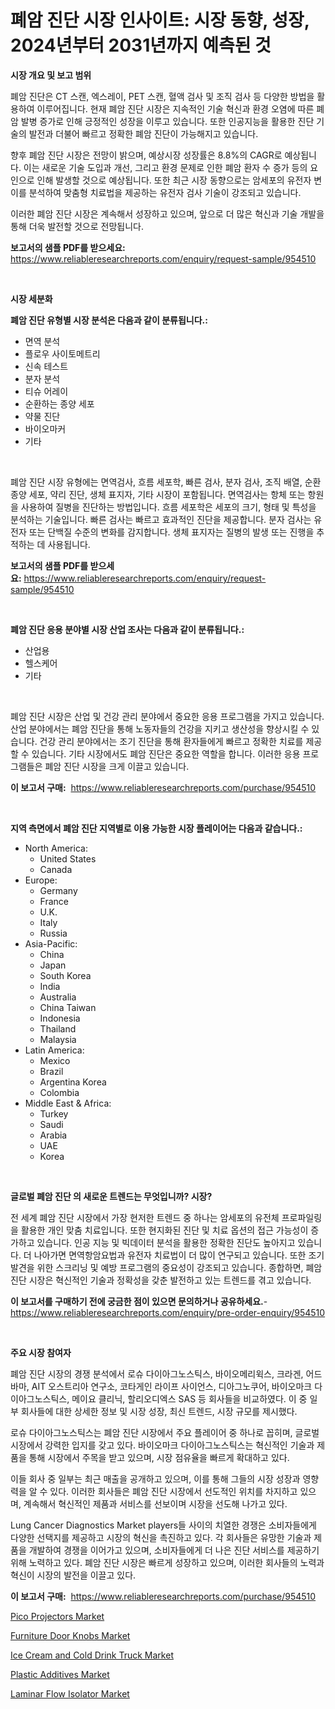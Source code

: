 <p><h1>폐암 진단 시장 인사이트: 시장 동향, 성장, 2024년부터 2031년까지 예측된 것</h1></p><p><strong>시장 개요 및 보고 범위</strong></p>
<p><p>폐암 진단은 CT 스캔, 엑스레이, PET 스캔, 혈액 검사 및 조직 검사 등 다양한 방법을 활용하여 이루어집니다. 현재 폐암 진단 시장은 지속적인 기술 혁신과 환경 오염에 따른 폐암 발병 증가로 인해 긍정적인 성장을 이루고 있습니다. 또한 인공지능을 활용한 진단 기술의 발전과 더불어 빠르고 정확한 폐암 진단이 가능해지고 있습니다.</p><p>향후 폐암 진단 시장은 전망이 밝으며, 예상시장 성장률은 8.8%의 CAGR로 예상됩니다. 이는 새로운 기술 도입과 개선, 그리고 환경 문제로 인한 폐암 환자 수 증가 등의 요인으로 인해 발생할 것으로 예상됩니다. 또한 최근 시장 동향으로는 암세포의 유전자 변이를 분석하여 맞춤형 치료법을 제공하는 유전자 검사 기술이 강조되고 있습니다.</p><p>이러한 폐암 진단 시장은 계속해서 성장하고 있으며, 앞으로 더 많은 혁신과 기술 개발을 통해 더욱 발전할 것으로 전망됩니다.</p></p>
<p><strong>보고서의 샘플 PDF를 받으세요:</strong> <a href="https://www.reliableresearchreports.com/enquiry/request-sample/954510">https://www.reliableresearchreports.com/enquiry/request-sample/954510</a></p>
<p>&nbsp;</p>
<p><strong>시장 세분화</strong></p>
<p><strong>폐암 진단 유형별 시장 분석은 다음과 같이 분류됩니다.:</strong></p>
<p><ul><li>면역 분석</li><li>플로우 사이토메트리</li><li>신속 테스트</li><li>분자 분석</li><li>티슈 어레이</li><li>순환하는 종양 세포</li><li>약물 진단</li><li>바이오마커</li><li>기타</li></ul></p>
<p>&nbsp;</p>
<p><p>폐암 진단 시장 유형에는 면역검사, 흐름 세포학, 빠른 검사, 분자 검사, 조직 배열, 순환 종양 세포, 약리 진단, 생체 표지자, 기타 시장이 포함됩니다. 면역검사는 항체 또는 항원을 사용하여 질병을 진단하는 방법입니다. 흐름 세포학은 세포의 크기, 형태 및 특성을 분석하는 기술입니다. 빠른 검사는 빠르고 효과적인 진단을 제공합니다. 분자 검사는 유전자 또는 단백질 수준의 변화를 감지합니다. 생체 표지자는 질병의 발생 또는 진행을 추적하는 데 사용됩니다.</p></p>
<p><strong>보고서의 샘플 PDF를 받으세요:</strong>&nbsp;<a href="https://www.reliableresearchreports.com/enquiry/request-sample/954510">https://www.reliableresearchreports.com/enquiry/request-sample/954510</a></p>
<p>&nbsp;</p>
<p><strong> 폐암 진단 응용 분야별 시장 산업 조사는 다음과 같이 분류됩니다.:</strong></p>
<p><ul><li>산업용</li><li>헬스케어</li><li>기타</li></ul></p>
<p>&nbsp;</p>
<p><p>폐암 진단 시장은 산업 및 건강 관리 분야에서 중요한 응용 프로그램을 가지고 있습니다. 산업 분야에서는 폐암 진단을 통해 노동자들의 건강을 지키고 생산성을 향상시킬 수 있습니다. 건강 관리 분야에서는 조기 진단을 통해 환자들에게 빠르고 정확한 치료를 제공할 수 있습니다. 기타 시장에서도 폐암 진단은 중요한 역할을 합니다. 이러한 응용 프로그램들은 폐암 진단 시장을 크게 이끌고 있습니다.</p></p>
<p><strong>이 보고서 구매:</strong>&nbsp; <a href="https://www.reliableresearchreports.com/purchase/954510">https://www.reliableresearchreports.com/purchase/954510</a></p>
<p>&nbsp;</p>
<p><strong>지역 측면에서 폐암 진단 지역별로 이용 가능한 시장 플레이어는 다음과 같습니다.:</strong></p>
<p><ul>
    <li>
        North America:
        <ul>
            <li>United States</li>
            <li>Canada</li>
        </ul>
    </li>
    <li>
        Europe:
        <ul>
            <li>Germany</li>
            <li>France</li>
            <li>U.K.</li>
            <li>Italy</li>
            <li>Russia</li>
        </ul>
    </li>
    <li>
        Asia-Pacific:
        <ul>
            <li>China</li>
            <li>Japan</li>
            <li>South Korea</li>
            <li>India</li>
            <li>Australia</li>
            <li>China Taiwan</li>
            <li>Indonesia</li>
            <li>Thailand</li>
            <li>Malaysia</li>
        </ul>
    </li>
    <li>
        Latin America:
        <ul>
            <li>Mexico</li>
            <li>Brazil</li>
            <li>Argentina Korea</li>
            <li>Colombia</li>
        </ul>
    </li>
    <li>
        Middle East & Africa:
        <ul>
            <li>Turkey</li>
            <li>Saudi</li>
            <li>Arabia</li>
            <li>UAE</li>
            <li>Korea</li>
        </ul>
    </li>
    </ul></p>
<p>&nbsp;</p>
<p><strong>글로벌 폐암 진단 의 새로운 트렌드는 무엇입니까? 시장?</strong></p>
<p><p>전 세계 폐암 진단 시장에서 가장 현저한 트렌드 중 하나는 암세포의 유전체 프로파일링을 활용한 개인 맞춤 치료입니다. 또한 현지화된 진단 및 치료 옵션의 접근 가능성이 증가하고 있습니다. 인공 지능 및 빅데이터 분석을 활용한 정확한 진단도 높아지고 있습니다. 더 나아가면 면역항암요법과 유전자 치료법이 더 많이 연구되고 있습니다. 또한 조기 발견을 위한 스크리닝 및 예방 프로그램의 중요성이 강조되고 있습니다. 종합하면, 폐암 진단 시장은 혁신적인 기술과 정확성을 갖춘 발전하고 있는 트렌드를 겪고 있습니다.</p></p>
<p><strong>이 보고서를 구매하기 전에 궁금한 점이 있으면 문의하거나 공유하세요.</strong>- <a href="https://www.reliableresearchreports.com/enquiry/pre-order-enquiry/954510">https://www.reliableresearchreports.com/enquiry/pre-order-enquiry/954510</a></p>
<p>&nbsp;</p>
<p><strong>주요 시장 참여자</strong></p>
<p><p>폐암 진단 시장의 경쟁 분석에서 로슈 다이아그노스틱스, 바이오메리윅스, 크라겐, 어드바마, AIT 오스트리아 연구소, 코타게인 라이프 사이언스, 디아그노쿠어, 바이오마크 다이아그노스틱스, 메이요 클리닉, 할리오디엑스 SAS 등 회사들을 비교하였다. 이 중 일부 회사들에 대한 상세한 정보 및 시장 성장, 최신 트렌드, 시장 규모를 제시했다. </p><p>로슈 다이아그노스틱스는 폐암 진단 시장에서 주요 플레이어 중 하나로 꼽히며, 글로벌 시장에서 강력한 입지를 갖고 있다. 바이오마크 다이아그노스틱스는 혁신적인 기술과 제품을 통해 시장에서 주목을 받고 있으며, 시장 점유율을 빠르게 확대하고 있다.</p><p>이들 회사 중 일부는 최근 매출을 공개하고 있으며, 이를 통해 그들의 시장 성장과 영향력을 알 수 있다. 이러한 회사들은 폐암 진단 시장에서 선도적인 위치를 차지하고 있으며, 계속해서 혁신적인 제품과 서비스를 선보이며 시장을 선도해 나가고 있다.</p><p>Lung Cancer Diagnostics Market players들 사이의 치열한 경쟁은 소비자들에게 다양한 선택지를 제공하고 시장의 혁신을 촉진하고 있다. 각 회사들은 유망한 기술과 제품을 개발하여 경쟁을 이어가고 있으며, 소비자들에게 더 나은 진단 서비스를 제공하기 위해 노력하고 있다. 폐암 진단 시장은 빠르게 성장하고 있으며, 이러한 회사들의 노력과 혁신이 시장의 발전을 이끌고 있다.</p></p>
<p><strong>이 보고서 구매:</strong>&nbsp;&nbsp;<a href="https://www.reliableresearchreports.com/purchase/954510">https://www.reliableresearchreports.com/purchase/954510</a></p>
<p><p><a href="https://view.publitas.com/reportprime-1/pico-projectors-market-furnish-information-about-market-size-market-share-market-dynamics-and-projections-spanning-from-2024-to-2031/">Pico Projectors Market</a></p><p><a href="https://issuu.com/reportprime-2/docs/furniture-door-knobs-market-size-2030.pptx">Furniture Door Knobs Market</a></p><p><a href="https://github.com/vimar16th/Market-Research-Report-List-3/blob/main/ice-cream-and-cold-drink-truck-market.md">Ice Cream and Cold Drink Truck Market</a></p><p><a href="https://view.publitas.com/reportprime-1/plastic-additives-market-size-and-examines-its-market-scope-with-a-primary-focus-on-growth-opportunities-and-forecasted-trends-spanning-from-2024-to-2031/">Plastic Additives Market</a></p><p><a href="https://butternut-bug-553.notion.site/Laminar-Flow-Isolator-Market-Size-Share-Trends-Analysis-Report-By-Application-Regional-Outlook--26fdd1ed31b649d1a39b15feb730c60a">Laminar Flow Isolator Market</a></p></p>
